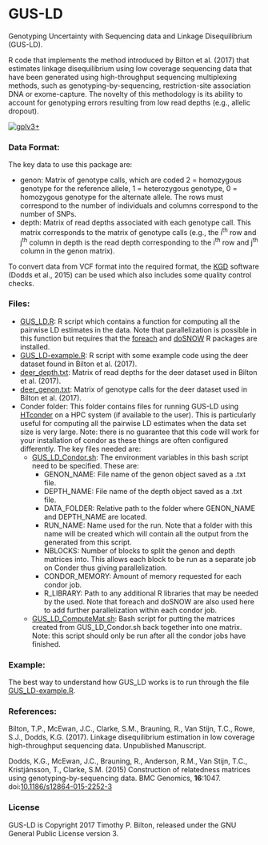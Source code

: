 # GUS-LD 
Genotyping Uncertainty with Sequencing data and Linkage Disequilibrium (GUS-LD).

R code that implements the method introduced by Bilton et al. (2017) that estimates linkage disequilibrium using low coverage sequencing data that have been generated using high-throughput sequencing multiplexing methods, such as genotyping-by-sequencing, restriction-site association DNA or exome-capture. The novelty of this methodology is its ability to account for genotyping errors resulting from low read depths (e.g., allelic dropout). 

[![gplv3+](https://img.shields.io/badge/license-GPLv3-blue.svg)](https://www.gnu.org/licenses/gpl.html)

### Data Format:

The key data to use this package are:
- genon: Matrix of genotype calls, which are coded 2 = homozygous genotype for the reference allele, 1 = heterozygous genotype, 0 = homozygous genotype for the alternate allele. The rows must correspond to the number of individuals and columns correspond to the number of SNPs.
- depth: Matrix of read depths associated with each genotype call. This matrix corresponds to the matrix of genotype calls (e.g., the i<sup>th</sup> row and j<sup>th</sup> column in depth is the read depth corresponding to the i<sup>th</sup> row and j<sup>th</sup> column in the genon matrix).

To convert data from VCF format into the required format, the [KGD](https://www.github.com/AgResearch/KGD) software (Dodds et al., 2015) can be used which also includes some quality control checks.

### Files:

- [GUS_LD.R](GUS_LD.R): R script which contains a function for computing all the pairwise LD estimates in the data. Note that parallelization is possible in this function but requires that the [foreach](https://cran.r-project.org/web/packages/foreach/index.html) and [doSNOW](https://cran.r-project.org/web/packages/doSNOW/index.html) R packages are installed.
- [GUS_LD-example.R](GUS_LD-example.R): R script with some example code using the deer dataset found in Bilton et al. (2017).
- [deer_depth.txt](deer_depth.txt): Matrix of read depths for the deer dataset used in Bilton et al. (2017).
- [deer_genon.txt](deer_genon.txt): Matrix of genotype calls for the deer dataset used in Bilton et al. (2017).
- Conder folder: This folder contains files for running GUS-LD using [HTconder](https://research.cs.wisc.edu/htcondor/) on a HPC system (if available to the user). This is particularly useful for computing all the pairwise LD estimates when the data set size is very large. Note: there is no guarantee that this code will work for your installation of condor as these things are often configured differently. The key files needed are:  
  - [GUS_LD_Condor.sh](Condor/GUS_LD_Condor.sh): The environment variables in this bash script need to be specified. These are:    
    - GENON_NAME: File name of the genon object saved as a .txt file.    
    - DEPTH_NAME: File name of the depth object saved as a .txt file.   
    - DATA_FOLDER: Relative path to the folder where GENON_NAME and DEPTH_NAME are located.  
    - RUN_NAME: Name used for the run. Note that a folder with this name will be created which will contain all the output from the generated from this script.    
    - NBLOCKS: Number of blocks to split the genon and depth matrices into. This allows each block to be run as a separate job on Conder thus giving parallelization.    
    - CONDOR_MEMORY: Amount of memory requested for each condor job.     
    - R_LIBRARY: Path to any additional R libraries that may be needed by the used. Note that foreach and doSNOW are also used here to add further parallelization within each condor job.  
  - [GUS_LD_ComputeMat.sh](Condor/GUS_LD_ComputeMat.sh): Bash script for putting the matrices created from GUS_LD_Condor.sh back together into one matrix. Note: this script should only be run after all the condor jobs have finished. 

### Example:

The best way to understand how GUS_LD works is to run through the file [GUS_LD-example.R](GUS_LD-example.R).

### References:

Bilton, T.P., McEwan, J.C., Clarke, S.M., Brauning, R., Van Stijn, T.C., Rowe, S.J., Dodds, K.G. (2017). Linkage disequilibrium estimation in low coverage high-throughput sequencing data. Unpublished Manuscript.

Dodds, K.G., McEwan, J.C., Brauning, R., Anderson, R.M., Van Stijn, T.C., Kristj&#225;nsson, T., Clarke, S.M. (2015) Construction of relatedness matrices using genotyping-by-sequencing data. BMC Genomics, **16**:1047. doi:[10.1186/s12864-015-2252-3](https://bmcgenomics.biomedcentral.com/articles/10.1186/s12864-015-2252-3)

### License
GUS-LD is Copyright 2017 Timothy P. Bilton, released under the GNU General Public License version 3.

